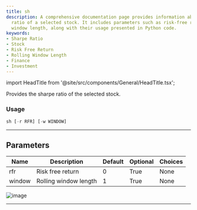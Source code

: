 ```yaml
---
title: sh
description: A comprehensive documentation page provides information about the Sharpe
  ratio of a selected stock. It includes parameters such as risk-free return and rolling
  window length, along with their usage presented in Python code.
keywords:
- Sharpe Ratio
- Stock
- Risk Free Return
- Rolling Window Length
- Finance
- Investment
---
```


import HeadTitle from '@site/src/components/General/HeadTitle.tsx';

<HeadTitle title="sh - Qa - Stocks - Reference | OpenBB Terminal Docs" />

Provides the sharpe ratio of the selected stock.

### Usage

```python
sh [-r RFR] [-w WINDOW]
```

---

## Parameters

| Name | Description | Default | Optional | Choices |
| ---- | ----------- | ------- | -------- | ------- |
| rfr | Risk free return | 0 | True | None |
| window | Rolling window length | 1 | True | None |

![image](https://user-images.githubusercontent.com/75195383/163530426-77abe5ac-9c21-43e5-a975-5a37c7eb452f.png)

---
